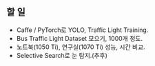 ## 할 일
- Caffe / PyTorch로 YOLO, Traffic Light Training.
- Bus Traffic Light Dataset 모으기, 1000개 정도.
- 노트북(1050 Ti), 연구실(1070 Ti) 성능, 시간 비교.
- Selective Search로 눈 탐지.(추후)